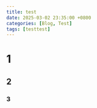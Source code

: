 ```yaml
---
title: test
date: 2025-03-02 23:35:00 +0800
categories: [Blog, Test]
tags: [testtest]
---
```


# 1
## 2
### 3

